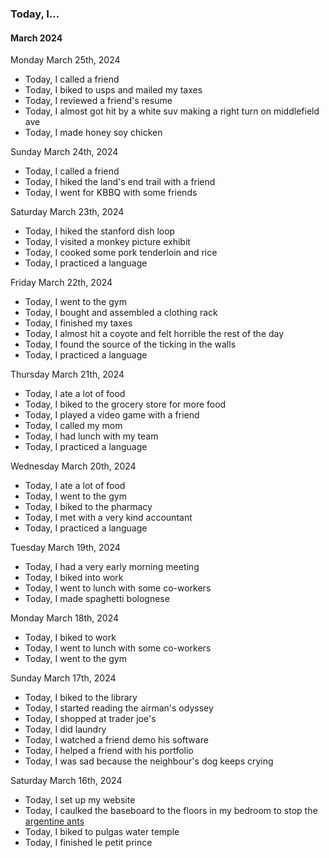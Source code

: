 ### Today, I...
#### March 2024
Monday March 25th, 2024
- Today, I called a friend
- Today, I biked to usps and mailed my taxes
- Today, I reviewed a friend's resume
- Today, I almost got hit by a white suv making a right turn on middlefield ave
- Today, I made honey soy chicken

Sunday March 24th, 2024
- Today, I called a friend
- Today, I hiked the land's end trail with a friend
- Today, I went for KBBQ with some friends

Saturday March 23th, 2024
- Today, I hiked the stanford dish loop
- Today, I visited a monkey picture exhibit
- Today, I cooked some pork tenderloin and rice
- Today, I practiced a language

Friday March 22th, 2024
- Today, I went to the gym
- Today, I bought and assembled a clothing rack
- Today, I finished my taxes
- Today, I almost hit a coyote and felt horrible the rest of the day
- Today, I found the source of the ticking in the walls
- Today, I practiced a language

Thursday March 21th, 2024
- Today, I ate a lot of food
- Today, I biked to the grocery store for more food
- Today, I played a video game with a friend
- Today, I called my mom
- Today, I had lunch with my team
- Today, I practiced a language

Wednesday March 20th, 2024
- Today, I ate a lot of food
- Today, I went to the gym
- Today, I biked to the pharmacy
- Today, I met with a very kind accountant
- Today, I practiced a language

Tuesday March 19th, 2024
- Today, I had a very early morning meeting
- Today, I biked into work
- Today, I went to lunch with some co-workers
- Today, I made spaghetti bolognese

Monday March 18th, 2024
- Today, I biked to work
- Today, I went to lunch with some co-workers
- Today, I went to the gym

Sunday March 17th, 2024
- Today, I biked to the library
- Today, I started reading the airman's odyssey
- Today, I shopped at trader joe's
- Today, I did laundry
- Today, I watched a friend demo his software
- Today, I helped a friend with his portfolio
- Today, I was sad because the neighbour's dog keeps crying

Saturday March 16th, 2024
- Today, I set up my website
- Today, I caulked the baseboard to the floors in my bedroom to stop the [argentine ants](https://en.wikipedia.org/wiki/Argentine_ant#Global_%22mega-colony%22)
- Today, I biked to pulgas water temple
- Today, I finished le petit prince

